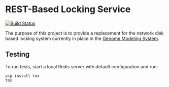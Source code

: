# REST-Based Locking Service

[![Build Status](https://travis-ci.org/mark-burnett/gsc-lock.png?branch=master)](https://travis-ci.org/mark-burnett/gsc-lock)

The purpose of this project is to provide a replacement for the network disk
based locking system currently in place in the
[Genome Modeling System](https://github.com/genome/gms-core).

## Testing
To run tests, start a local Redis server with default configuration and run:

    pip install tox
    tox
